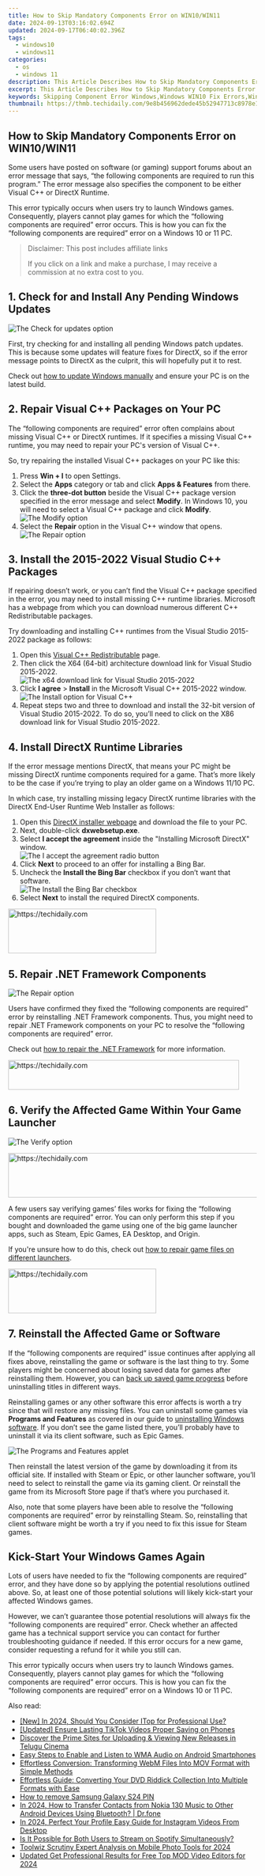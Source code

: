 ```yaml
---
title: How to Skip Mandatory Components Error on WIN10/WIN11
date: 2024-09-13T03:16:02.694Z
updated: 2024-09-17T06:40:02.396Z
tags:
  - windows10
  - windows11
categories:
  - os
  - windows 11
description: This Article Describes How to Skip Mandatory Components Error on WIN10/WIN11
excerpt: This Article Describes How to Skip Mandatory Components Error on WIN10/WIN11
keywords: Skipping Component Error Windows,Windows WIN10 Fix Errors,Win11 Bypassing Issues,Avoid Components Error WIN10,Resolve Mandatory Error Windows,Fix Components Error in Win11,Bypass System Error Windows OS
thumbnail: https://thmb.techidaily.com/9e8b456962dede45b52947713c8978e1ca5454c2b93fe81ef27a5f8f7d593d55.jpg
---
```


## How to Skip Mandatory Components Error on WIN10/WIN11

 Some users have posted on software (or gaming) support forums about an error message that says, “the following components are required to run this program.” The error message also specifies the component to be either Visual C++ or DirectX Runtime.

 This error typically occurs when users try to launch Windows games. Consequently, players cannot play games for which the “following components are required” error occurs. This is how you can fix the “following components are required” error on a Windows 10 or 11 PC.

>  Disclaimer: This post includes affiliate links
>
>  If you click on a link and make a purchase, I may receive a commission at no extra cost to you.
>

## 1\. Check for and Install Any Pending Windows Updates

![The Check for updates option](https://static1.makeuseofimages.com/wordpress/wp-content/uploads/2023/08/check-for-updates.jpg)

 First, try checking for and installing all pending Windows patch updates. This is because some updates will feature fixes for DirectX, so if the error message points to DirectX as the culprit, this will hopefully put it to rest.

 Check out [how to update Windows manually](https://www.makeuseof.com/update-windows-manually/) and ensure your PC is on the latest build.

## 2\. Repair Visual C++ Packages on Your PC

 The “following components are required” error often complains about missing Visual C++ or DirectX runtimes. If it specifies a missing Visual C++ runtime, you may need to repair your PC's version of Visual C++.

 So, try repairing the installed Visual C++ packages on your PC like this:

1. Press **Win + I** to open Settings.
2. Select the **Apps** category or tab and click **Apps & Features** from there.
3. Click the **three-dot button** beside the Visual C++ package version specified in the error message and select **Modify**. In Windows 10, you will need to select a Visual C++ package and click **Modify**.  
![The Modify option](https://static1.makeuseofimages.com/wordpress/wp-content/uploads/2023/08/modify-option.jpg)
4. Select the **Repair** option in the Visual C++ window that opens.  
![The Repair option](https://static1.makeuseofimages.com/wordpress/wp-content/uploads/2023/08/the-repair-option.jpg)

## 3\. Install the 2015-2022 Visual Studio C++ Packages

 If repairing doesn’t work, or you can’t find the Visual C++ package specified in the error, you may need to install missing C++ runtime libraries. Microsoft has a webpage from which you can download numerous different C++ Redistributable packages.

 Try downloading and installing C++ runtimes from the Visual Studio 2015-2022 package as follows:

1. Open this [Visual C++ Redistributable](https://learn.microsoft.com/en-us/cpp/windows/latest-supported-vc-redist?view=msvc-170) page.
2. Then click the X64 (64-bit) architecture download link for Visual Studio 2015-2022.  
![The x64 download link for Visual Studio 2015-2022](https://static1.makeuseofimages.com/wordpress/wp-content/uploads/2023/08/the-x64-link.jpg)
3. Click **I agree** \> **Install** in the Microsoft Visual C++ 2015-2022 window.  
![The Install option for Visual C++](https://static1.makeuseofimages.com/wordpress/wp-content/uploads/2023/08/the-install-button.jpg)
4. Repeat steps two and three to download and install the 32-bit version of Visual Studio 2015-2022\. To do so, you’ll need to click on the X86 download link for Visual Studio 2015-2022\.

## 4\. Install DirectX Runtime Libraries

 If the error message mentions DirectX, that means your PC might be missing DirectX runtime components required for a game. That’s more likely to be the case if you’re trying to play an older game on a Windows 11/10 PC.

 In which case, try installing missing legacy DirectX runtime libraries with the DirectX End-User Runtime Web Installer as follows:

1. Open this [DirectX installer webpage](https://www.microsoft.com/en-gb/download/details.aspx?id=35) and download the file to your PC.
2. Next, double-click **dxwebsetup.exe**.
3. Select **I accept the agreement** inside the "Installing Microsoft DirectX" window.  
![The I accept the agreement radio button](https://static1.makeuseofimages.com/wordpress/wp-content/uploads/2023/08/the-i-accept-radio-button.jpg)
4. Click **Next** to proceed to an offer for installing a Bing Bar.
5. Uncheck the **Install the Bing Bar** checkbox if you don’t want that software.  
![The Install the Bing Bar checkbox](https://static1.makeuseofimages.com/wordpress/wp-content/uploads/2023/08/the-install-bing-bar-option.jpg)
6. Select **Next** to install the required DirectX components.

<!-- affiliate ads begin -->
<a href="https://aligracehair.sjv.io/c/5597632/2115916/19272" target="_top" id="2115916">
  <img src="//a.impactradius-go.com/display-ad/19272-2115916" border="0" alt="https://techidaily.com" width="300" height="90"/>
</a>
<img height="0" width="0" src="https://aligracehair.sjv.io/i/5597632/2115916/19272" style="position:absolute;visibility:hidden;" border="0" />
<!-- affiliate ads end -->

## 5\. Repair .NET Framework Components

![The Repair option](https://static1.makeuseofimages.com/wordpress/wp-content/uploads/2023/08/the-repair-option.jpg)

 Users have confirmed they fixed the “following components are required” error by reinstalling .NET Framework components. Thus, you might need to repair .NET Framework components on your PC to resolve the “following components are required” error.

 Check out [how to repair the .NET Framework](https://www.makeuseof.com/windows-repair-net-framework/) for more information.

<!-- affiliate ads begin -->
<a href="https://aligracehair.sjv.io/c/5597632/2135374/19272" target="_top" id="2135374">
  <img src="//a.impactradius-go.com/display-ad/19272-2135374" border="0" alt="https://techidaily.com" width="468" height="60"/>
</a>
<img height="0" width="0" src="https://aligracehair.sjv.io/i/5597632/2135374/19272" style="position:absolute;visibility:hidden;" border="0" />
<!-- affiliate ads end -->

## 6\. Verify the Affected Game Within Your Game Launcher

![The Verify option](https://static1.makeuseofimages.com/wordpress/wp-content/uploads/2023/08/the-verify-option.jpg)

<!-- affiliate ads begin -->
<a href="https://appsumo.8odi.net/c/5597632/2130889/7443" target="_top" id="2130889">
  <img src="//a.impactradius-go.com/display-ad/7443-2130889" border="0" alt="https://techidaily.com" width="600" height="90"/>
</a>
<img height="0" width="0" src="https://appsumo.8odi.net/i/5597632/2130889/7443" style="position:absolute;visibility:hidden;" border="0" />
<!-- affiliate ads end -->

 A few users say verifying games’ files works for fixing the “following components are required” error. You can only perform this step if you bought and downloaded the game using one of the big game launcher apps, such as Steam, Epic Games, EA Desktop, and Origin.

 If you're unsure how to do this, check out [how to repair game files on different launchers](https://www.makeuseof.com/how-to-verify-game-file-integrity-different-launchers/).

<!-- affiliate ads begin -->
<a href="https://wigfever.sjv.io/c/5597632/2005196/22899" target="_top" id="2005196">
  <img src="//a.impactradius-go.com/display-ad/22899-2005196" border="0" alt="https://techidaily.com" width="300" height="90"/>
</a>
<img height="0" width="0" src="https://wigfever.sjv.io/i/5597632/2005196/22899" style="position:absolute;visibility:hidden;" border="0" />
<!-- affiliate ads end -->

## 7\. Reinstall the Affected Game or Software

 If the “following components are required” issue continues after applying all fixes above, reinstalling the game or software is the last thing to try. Some players might be concerned about losing saved data for games after reinstalling them. However, you can [back up saved game progress](https://www.makeuseof.com/tag/protect-your-game-saves/#:~:text=To%20turn%20on%20cloud%20saves,keep%20it%20in%20the%20cloud.) before uninstalling titles in different ways.

 Reinstalling games or any other software this error affects is worth a try since that will restore any missing files. You can uninstall some games via **Programs and Features** as covered in our guide to [uninstalling Windows software](https://www.makeuseof.com/windows-11-different-ways-to-uninstall-software/). If you don’t see the game listed there, you’ll probably have to uninstall it via its client software, such as Epic Games.

![The Programs and Features applet](https://static1.makeuseofimages.com/wordpress/wp-content/uploads/2023/08/programs-and-features.jpg)

 Then reinstall the latest version of the game by downloading it from its official site. If installed with Steam or Epic, or other launcher software, you’ll need to select to reinstall the game via its gaming client. Or reinstall the game from its Microsoft Store page if that’s where you purchased it.

 Also, note that some players have been able to resolve the “following components are required” error by reinstalling Steam. So, reinstalling that client software might be worth a try if you need to fix this issue for Steam games.

## Kick-Start Your Windows Games Again

 Lots of users have needed to fix the “following components are required” error, and they have done so by applying the potential resolutions outlined above. So, at least one of those potential solutions will likely kick-start your affected Windows games.

 However, we can’t guarantee those potential resolutions will always fix the “following components are required” error. Check whether an affected game has a technical support service you can contact for further troubleshooting guidance if needed. If this error occurs for a new game, consider requesting a refund for it while you still can.

 This error typically occurs when users try to launch Windows games. Consequently, players cannot play games for which the “following components are required” error occurs. This is how you can fix the “following components are required” error on a Windows 10 or 11 PC.

<span class="atpl-alsoreadstyle">Also read:</span>
<div><ul>
<li><a href="https://digital-screen-recording.techidaily.com/new-in-2024-should-you-consider-itop-for-professional-use/"><u>[New] In 2024, Should You Consider ITop for Professional Use?</u></a></li>
<li><a href="https://tiktok-clips.techidaily.com/updated-ensure-lasting-tiktok-videos-proper-saving-on-phones/"><u>[Updated] Ensure Lasting TikTok Videos Proper Saving on Phones</u></a></li>
<li><a href="https://win11.techidaily.com/discover-the-prime-sites-for-uploading-and-viewing-new-releases-in-telugu-cinema/"><u>Discover the Prime Sites for Uploading & Viewing New Releases in Telugu Cinema</u></a></li>
<li><a href="https://win11.techidaily.com/easy-steps-to-enable-and-listen-to-wma-audio-on-android-smartphones/"><u>Easy Steps to Enable and Listen to WMA Audio on Android Smartphones</u></a></li>
<li><a href="https://win11.techidaily.com/effortless-conversion-transforming-webm-files-into-mov-format-with-simple-methods/"><u>Effortless Conversion: Transforming WebM Files Into MOV Format with Simple Methods</u></a></li>
<li><a href="https://win11.techidaily.com/effortless-guide-converting-your-dvd-riddick-collection-into-multiple-formats-with-ease/"><u>Effortless Guide: Converting Your DVD Riddick Collection Into Multiple Formats with Ease</u></a></li>
<li><a href="https://blog-min.techidaily.com/how-to-remove-samsung-galaxy-s24-pin-by-drfone-android-unlock-android-unlock/"><u>How to remove Samsung Galaxy S24 PIN</u></a></li>
<li><a href="https://android-transfer.techidaily.com/in-2024-how-to-transfer-contacts-from-nokia-130-music-to-other-android-devices-using-bluetooth-drfone-by-drfone-transfer-from-android-transfer-from-android/"><u>In 2024, How to Transfer Contacts from Nokia 130 Music to Other Android Devices Using Bluetooth? | Dr.fone</u></a></li>
<li><a href="https://instagram-clips.techidaily.com/in-2024-perfect-your-profile-easy-guide-for-instagram-videos-from-desktop/"><u>In 2024, Perfect Your Profile Easy Guide for Instagram Videos From Desktop</u></a></li>
<li><a href="https://tech-recovery.techidaily.com/is-it-possible-for-both-users-to-stream-on-spotify-simultaneously/"><u>Is It Possible for Both Users to Stream on Spotify Simultaneously?</u></a></li>
<li><a href="https://some-skills.techidaily.com/toolwiz-scrutiny-expert-analysis-on-mobile-photo-tools-for-2024/"><u>Toolwiz Scrutiny Expert Analysis on Mobile Photo Tools for 2024</u></a></li>
<li><a href="https://ai-driven-video-production.techidaily.com/updated-get-professional-results-for-free-top-mod-video-editors-for-2024/"><u>Updated Get Professional Results for Free Top MOD Video Editors for 2024</u></a></li>
</ul></div>

<ins class="adsbygoogle"
      style="display:block"
      data-ad-client="ca-pub-7571918770474297"
      data-ad-slot="8358498916"
      data-ad-format="auto"
      data-full-width-responsive="true"></ins>
    